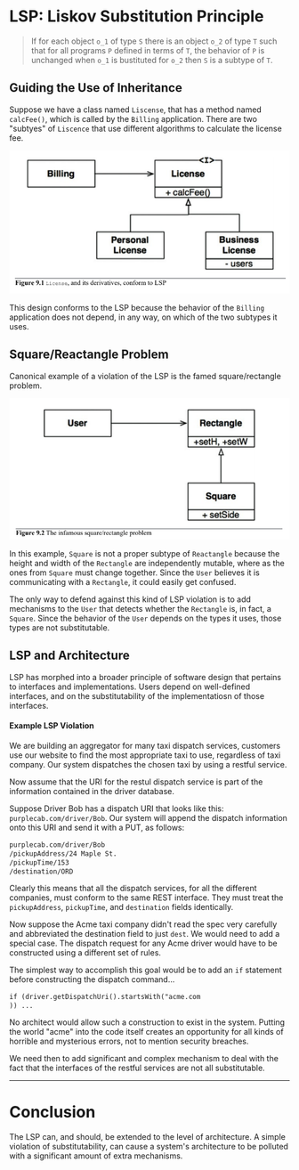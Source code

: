 # LSP: Liskov Substitution Principle

> If for each object `o_1` of type `S` there is an object `o_2` of type `T` such that for all programs `P` defined in terms of `T`, the behavior of `P` is unchanged when `o_1` is bustituted for `o_2` then `S` is a subtype of `T`.

## Guiding the Use of Inheritance

Suppose we have a class named `Liscense`, that has a method named `calcFee()`, which is called by the `Billing` application. There are two "subtyes" of `Liscence` that use different algorithms to calculate the license fee.

![LSP 1](./lsp-1.png)

This design conforms to the LSP because the behavior of the `Billing` application does not depend, in any way, on which of the two subtypes it uses.

## Square/Reactangle Problem

Canonical example of a violation of the LSP is the famed square/rectangle problem.

![LSP violation](./lsp-2.png)

In this example, `Square` is not a proper subtype of `Reactangle` because the height and width of the `Rectangle` are independently mutable, where as the ones from `Square` must change together. Since the `User` believes it is communicating with a `Rectangle`, it could easily get confused.

The only way to defend against this kind of LSP violation is to add mechanisms to the `User` that detects whether the `Rectangle` is, in fact, a `Square`. Since the behavior of the `User` depends on the types it uses, those types are not substitutable.

## LSP and Architecture

LSP has morphed into a broader principle of software design that pertains to interfaces and implementations. Users depend on well-defined interfaces, and on the substitutability of the implementatiosn of those interfaces.

#### Example LSP Violation

We are building an aggregator for many taxi dispatch services, customers use our website to find the most appropriate taxi to use, regardless of taxi company. Our system dispatches the chosen taxi by using a restful service.

Now assume that the URI for the restul dispatch service is part of the information contained in the driver database.

Suppose Driver Bob has a dispatch URI that looks like this: `purplecab.com/driver/Bob`. Our system will append the dispatch information onto this URI and send it with a PUT, as follows:

```
purplecab.com/driver/Bob
/pickupAddress/24 Maple St.
/pickupTime/153
/destination/ORD
```

Clearly this means that all the dispatch services, for all the different companies, must conform to the same REST interface. They must treat the `pickupAddress`, `pickupTime`, and `destination` fields identically.

Now suppose the Acme taxi company didn't read the spec very carefully and abbreviated the destination field to just `dest`. We would need to add a special case. The dispatch request for any Acme driver would have to be constructed using a different set of rules.

The simplest way to accomplish this goal would be to add an `if` statement before constructing the dispatch command...

```
if (driver.getDispatchUri().startsWith("acme.com
)) ...
```

No architect would allow such a construction to exist in the system. Putting the world "acme" into the code itself creates an opportunity for all kinds of horrible and mysterious errors, not to mention security breaches.

We need then to add significant and complex mechanism to deal with the fact that the interfaces of the restful services are not all substitutable.

---

# Conclusion

The LSP can, and should, be extended to the level of architecture. A simple violation of substitutability, can cause a system's architecture to be polluted  with a significant amount of extra mechanisms.